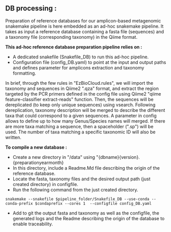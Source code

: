 ## DB processing :

Preparation of reference databases for our amplicon-based metagenomic snakemake pipeline is here embedded as an ad-hoc snakemake pipeline. It takes as input a reference database containing a fasta file (sequences) and a taxonomy file (corresponding taxonomy) in the Qiime format. 

**This ad-hoc reference database preparation pipeline relies on  :**
 - A dedicated snakefile (Snakefile_DB) to run this ad-hoc pipeline.
 - Configuration file (config_DB.yaml) to point at the input and output paths and defines parameter for amplicons extraction and taxonomy formatting. 

In brief, through the few rules in "EzBioCloud.rules", we will import the taxonomy and sequences in Qiime2 ".qza" format, and extract the region targeted by the PCR primers defined in the config file using Qiime2 "qiime feature-classifier extract-reads" function. Then, the sequences will be dereplicated (to keep only unique sequences) using vsearch. Following dereplication, taxonomy description will be merged to describe the different taxa that could correspond to a given sequences. A parameter in config allows to define up to how many Genus/Species names will merged. If there are more taxa matching a sequence, then a spaceholder (".sp") will be used. The number of taxa matching a specific taxonomic ID will also be written. 


**To compile a new database :**
- Create a new directory in "/data" using "{dbname}{version}.{preparationyearmonth}
- In this directory, include a Readme.Md file describing the origin of the reference database.
- Locate the fasta, taxonomy files and the desired output path (just created directory) in configfile. 
- Run the following command from the just created directory.
``` 
snakemake --snakefile $pipeline_folder/Snakefile_DB --use-conda --conda-prefix $condaprefix --cores 1  --configfile config_DB.yaml     
```
- Add to git the output fasta and taxonomy as well as the configfile, the generated logs and the Readme describing the origin of the database to enable traceability. 
